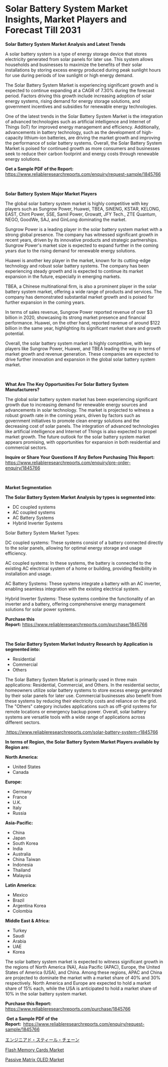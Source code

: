 <p><h1>Solar Battery System Market Insights, Market Players and Forecast Till 2031</h1></p><p><strong>Solar Battery System Market Analysis and Latest Trends</strong></p>
<p><p>A solar battery system is a type of energy storage device that stores electricity generated from solar panels for later use. This system allows households and businesses to maximize the benefits of their solar installations by storing excess energy produced during peak sunlight hours for use during periods of low sunlight or high energy demand.</p><p>The Solar Battery System Market is experiencing significant growth and is expected to continue expanding at a CAGR of 7.30% during the forecast period. Factors driving this growth include increasing adoption of solar energy systems, rising demand for energy storage solutions, and government incentives and subsidies for renewable energy technologies.</p><p>One of the latest trends in the Solar Battery System Market is the integration of advanced technologies such as artificial intelligence and Internet of Things (IoT) for improved energy management and efficiency. Additionally, advancements in battery technology, such as the development of high-capacity lithium-ion batteries, are driving the market growth and improving the performance of solar battery systems. Overall, the Solar Battery System Market is poised for continued growth as more consumers and businesses seek to reduce their carbon footprint and energy costs through renewable energy solutions.</p></p>
<p><strong>Get a Sample PDF of the Report:&nbsp;</strong> <a href="https://www.reliableresearchreports.com/enquiry/request-sample/1845766">https://www.reliableresearchreports.com/enquiry/request-sample/1845766</a></p>
<p>&nbsp;</p>
<p><strong>Solar Battery System Major Market Players</strong></p>
<p><p>The global solar battery system market is highly competitive with key players such as Sungrow Power, Huawei, TBEA, SiNENG, KSTAR, KELONG, EAST, Chint Power, SSE, Samil Power, Growatt, JFY Tech., ZTE Quantum, NEGO, GoodWe, SAJ, and GinLong dominating the market.</p><p>Sungrow Power is a leading player in the solar battery system market with a strong global presence. The company has witnessed significant growth in recent years, driven by its innovative products and strategic partnerships. Sungrow Power's market size is expected to expand further in the coming years due to the rising demand for renewable energy solutions.</p><p>Huawei is another key player in the market, known for its cutting-edge technology and robust solar battery systems. The company has been experiencing steady growth and is expected to continue its market expansion in the future, especially in emerging markets.</p><p>TBEA, a Chinese multinational firm, is also a prominent player in the solar battery system market, offering a wide range of products and services. The company has demonstrated substantial market growth and is poised for further expansion in the coming years.</p><p>In terms of sales revenue, Sungrow Power reported revenue of over $3 billion in 2020, showcasing its strong market presence and financial performance. Huawei, on the other hand, reported revenue of around $122 billion in the same year, highlighting its significant market share and growth potential.</p><p>Overall, the solar battery system market is highly competitive, with key players like Sungrow Power, Huawei, and TBEA leading the way in terms of market growth and revenue generation. These companies are expected to drive further innovation and expansion in the global solar battery system market.</p></p>
<p>&nbsp;</p>
<p><strong>What Are The Key Opportunities For Solar Battery System Manufacturers?</strong></p>
<p><p>The global solar battery system market has been experiencing significant growth due to increasing demand for renewable energy sources and advancements in solar technology. The market is projected to witness a robust growth rate in the coming years, driven by factors such as government initiatives to promote clean energy solutions and the decreasing cost of solar panels. The integration of advanced technologies like artificial intelligence and Internet of Things is also expected to propel market growth. The future outlook for the solar battery system market appears promising, with opportunities for expansion in both residential and commercial sectors.</p></p>
<p><strong>Inquire or Share Your Questions If Any Before Purchasing This Report:</strong> <a href="https://www.reliableresearchreports.com/enquiry/pre-order-enquiry/1845766">https://www.reliableresearchreports.com/enquiry/pre-order-enquiry/1845766</a></p>
<p>&nbsp;</p>
<p><strong>Market Segmentation</strong></p>
<p><strong>The Solar Battery System Market Analysis by types is segmented into:</strong></p>
<p><ul><li>DC coupled systems</li><li>AC coupled systems</li><li>AC Battery Systems</li><li>Hybrid Inverter Systems</li></ul></p>
<p><p>Solar Battery System Market Types:</p><p>DC coupled systems: These systems consist of a battery connected directly to the solar panels, allowing for optimal energy storage and usage efficiency.</p><p>AC coupled systems: In these systems, the battery is connected to the existing AC electrical system of a home or building, providing flexibility in installation and usage.</p><p>AC Battery Systems: These systems integrate a battery with an AC inverter, enabling seamless integration with the existing electrical system.</p><p>Hybrid Inverter Systems: These systems combine the functionality of an inverter and a battery, offering comprehensive energy management solutions for solar power systems.</p></p>
<p><strong>Purchase this Report:&nbsp;</strong><a href="https://www.reliableresearchreports.com/purchase/1845766">https://www.reliableresearchreports.com/purchase/1845766</a></p>
<p>&nbsp;</p>
<p><strong>The Solar Battery System Market Industry Research by Application is segmented into:</strong></p>
<p><ul><li>Residential</li><li>Commercial</li><li>Others</li></ul></p>
<p><p>The Solar Battery System Market is primarily used in three main applications: Residential, Commercial, and Others. In the residential sector, homeowners utilize solar battery systems to store excess energy generated by their solar panels for later use. Commercial businesses also benefit from these systems by reducing their electricity costs and reliance on the grid. The "Others" category includes applications such as off-grid systems for remote locations or emergency backup power. Overall, solar battery systems are versatile tools with a wide range of applications across different sectors.</p></p>
<p><a href="https://www.reliableresearchreports.com/solar-battery-system-r1845766">&nbsp;https://www.reliableresearchreports.com/solar-battery-system-r1845766</a></p>
<p><strong>In terms of Region, the Solar Battery System Market Players available by Region are:</strong></p>
<p>
    <p> <strong> North America: </strong>
        <ul>
            <li>United States</li>
            <li>Canada</li>
        </ul>
        </p> 
    <p> <strong> Europe: </strong>
        <ul>
            <li>Germany</li>
            <li>France</li>
            <li>U.K.</li>
            <li>Italy</li>
            <li>Russia</li>
        </ul>
        </p> 
    <p> <strong> Asia-Pacific: </strong>
        <ul>
            <li>China</li>
            <li>Japan</li>
            <li>South Korea</li>
            <li>India</li>
            <li>Australia</li>
            <li>China Taiwan</li>
            <li>Indonesia</li>
            <li>Thailand</li>
            <li>Malaysia</li>
        </ul>
        </p> 
    <p> <strong> Latin America: </strong>
        <ul>
            <li>Mexico</li>
            <li>Brazil</li>
            <li>Argentina Korea</li>
            <li>Colombia</li>
        </ul>
        </p> 
    <p> <strong> Middle East & Africa: </strong>
        <ul>
            <li>Turkey</li>
            <li>Saudi</li>
            <li>Arabia</li>
            <li>UAE</li>
            <li>Korea</li>
        </ul>
    </p>
    </p>
<p><p>The solar battery system market is expected to witness significant growth in the regions of North America (NA), Asia Pacific (APAC), Europe, the United States of America (USA), and China. Among these regions, APAC and China are projected to dominate the market with a market share of 40% and 30% respectively. North America and Europe are expected to hold a market share of 15% each, while the USA is anticipated to hold a market share of 10% in the solar battery system market.</p></p>
<p><strong>Purchase this Report: </strong><a href="https://www.reliableresearchreports.com/purchase/1845766">https://www.reliableresearchreports.com/purchase/1845766</a></p>
<p>&nbsp;<strong>Get a Sample PDF of the Report:&nbsp;&nbsp;</strong><a href="https://www.reliableresearchreports.com/enquiry/request-sample/1845766">https://www.reliableresearchreports.com/enquiry/request-sample/1845766</a></p>
<p><strong></strong></p>
<p><p><a href="https://medium.com/@vincemarvin1/2024%E5%B9%B4%E3%81%8B%E3%82%892031%E5%B9%B4%E3%81%BE%E3%81%A7%E3%81%AE%E6%9C%9F%E9%96%93%E3%81%AE%E4%B8%96%E7%95%8C%E3%81%AE%E3%82%A8%E3%83%B3%E3%82%B8%E3%83%8B%E3%82%A2%E3%83%AA%E3%83%B3%E3%82%B0%E3%82%B9%E3%83%81%E3%83%BC%E3%83%AB%E3%83%81%E3%82%A7%E3%83%BC%E3%83%B3%E5%B8%82%E5%A0%B4%E3%81%AE%E6%A9%9F%E4%BC%9A%E3%81%A8%E4%BA%88%E6%B8%AC-3f24a5ec1373">エンジニアド・スティール・チェーン</a></p><p><a href="https://github.com/almainyongb/Market-Research-Report-List-1/blob/main/flash-memory-cards-market.md">Flash Memory Cards Market</a></p><p><a href="https://github.com/kimjmgeh81/Market-Research-Report-List-1/blob/main/passive-matrix-oled-market.md">Passive Matrix OLED Market</a></p></p>